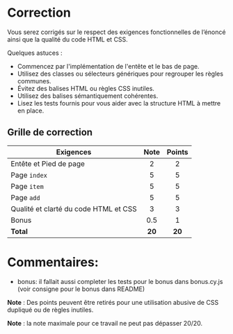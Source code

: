 # Correction

Vous serez corrigés sur le respect des exigences fonctionnelles de l’énoncé ainsi que la qualité du code HTML et CSS.

Quelques astuces :
- Commencez par l'implémentation de l'entête et le bas de page.
- Utilisez des classes ou sélecteurs génériques pour regrouper les règles communes. 
- Évitez des balises HTML ou règles CSS inutiles.
- Utilisez des balises sémantiquement cohérentes.
- Lisez les tests fournis pour vous aider avec la structure HTML à mettre en place.

## Grille de correction

| **Exigences**                                     | **Note** | **Points** |
| ------------------------------------------------- | :------: | :--------: |
| Entête et Pied de page                            |    2     |     2      |
| Page `index`                                      |    5     |     5      |
| Page `item`                                       |    5     |     5      |
| Page `add`                                        |    5     |     5      |
| Qualité et clarté du code HTML et CSS             |    3     |     3      |
| Bonus                                             |    0.5     |     1      |
| **Total**                                         |  **20**   |   **20**   |


# Commentaires:
- bonus: il fallait aussi completer les tests pour le bonus dans bonus.cy.js (voir consigne pour le bonus dans README)

**Note** : Des points peuvent être retirés pour une utilisation abusive de CSS dupliqué ou de règles inutiles.

**Note** : la note maximale pour ce travail ne peut pas dépasser 20/20.